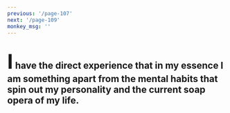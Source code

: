 ```yaml
---
previous: '/page-107'
next: '/page-109'
monkey_msg: ''
---
```


## <span style="font-size:47px;">I</span> have the direct experience that in my essence I am something apart from the mental habits that spin out my personality and the current soap opera of my life.

